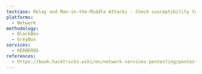 ```yaml
---
testcase: Relay and Man-in-the-Middle Attacks - Check susceptibility to relay attacks in systems using Kerberos authentication (e.g., with tools like impacket's ntlmrelayx)
platforms: 
  - Network
methodology: 
  - BlackBox
  - GreyBox
services:
  - KERBEROS
references:
  - https://book.hacktricks.wiki/en/network-services-pentesting/pentesting-kerberos-88/index.html
---
```

